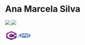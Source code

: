 # Ana Marcela Silva
 
 <div>
  <a href="https://github.com/AnaMarcelaSilva">
  <img height="180em" src="https://github-readme-stats.vercel.app/api?username=AnaMarcelaSilva&show_icons=true&theme=dark&include_all_commits=true&count_private=true"/>
  <img height="180em" src="https://github-readme-stats.vercel.app/api/top-langs/?username=AnaMarcelaSilva&layout=compact&langs_count=7&theme=dark"/>
</div>
  
<div style="display: inline_block"><br>
  <img align="center" alt="Ana-Csharp" height="30" width="40" src="https://github.com/devicons/devicon/blob/master/icons/csharp/csharp-original.svg">
  <img align="center" alt="Ana-PHP" height="30" width="40" src="https://github.com/devicons/devicon/blob/master/icons/php/php-plain.svg">
 
</div>
